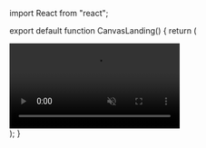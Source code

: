 import React from "react";

export default function CanvasLanding() {
  return (
    <div className="h-screen bg-black flex items-center justify-center p-6">
      <video loop autoPlay muted className="h-full max-h-full w-1/2 rounded-xl shadow-lg">
        <source src="/videos/WELCOME_BONUS_UP_TO_100.mp4" type="video/mp4" />
        Your browser does not support the video tag.
      </video>
    </div>
  );
}
